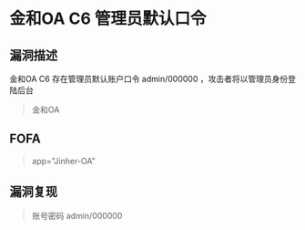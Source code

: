 # 金和OA C6 管理员默认口令

## 漏洞描述

金和OA C6 存在管理员默认账户口令 admin/000000 ，攻击者将以管理员身份登陆后台
>
> 金和OA

## FOFA
>
> app="Jinher-OA"

## 漏洞复现

> 账号密码 admin/000000
